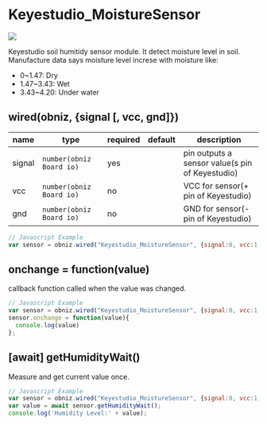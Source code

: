 # Keyestudio_MoistureSensor

![](image.jpg)

Keyestudio soil humitidy sensor module. It detect moisture level in soil.  
Manufacture data says moisture level increse with moisture like:

- 0~1.47: Dry
- 1.47~3.43: Wet
- 3.43~4.20: Under water

## wired(obniz, {signal [, vcc, gnd]})

| name   | type                     | required | default | description                                     |
|--------|--------------------------|----------|---------|-------------------------------------------------|
| signal | `number(obniz Board io)` | yes      | &nbsp;  | pin outputs a sensor value(s pin of Keyestudio) |
| vcc    | `number(obniz Board io)` | no       | &nbsp;  | VCC for sensor(+ pin of Keyestudio)             |
| gnd    | `number(obniz Board io)` | no       | &nbsp;  | GND for sensor(- pin of Keyestudio)             |

```javascript
// Javascript Example
var sensor = obniz.wired("Keyestudio_MoistureSensor", {signal:0, vcc:1, gnd:2});
```


## onchange = function(value)
callback function called when the value was changed.


```javascript
// Javascript Example
var sensor = obniz.wired("Keyestudio_MoistureSensor", {signal:0, vcc:1, gnd:2});
sensor.onchange = function(value){
  console.log(value)
};
```

## [await] getHumidityWait()
Measure and get current value once.

```javascript
// Javascript Example
var sensor = obniz.wired("Keyestudio_MoistureSensor", {signal:0, vcc:1, gnd:2});
var value = await sensor.getHumidityWait();
console.log('Humidity Level:' + value);
```
